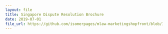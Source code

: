 ```yaml
---
layout: file
title: Singapore Dispute Resolution Brochure
date: 2019-07-01
file_url: https://github.com/isomerpages/mlaw-marketingshopfront/blob/16c72a2fe07f5ee0004e23eddd5c4d65e0f8d4a5/resources/useful-links/_posts/singapore-dispute-resolution-brochure-july-2019.pdf
---
```


